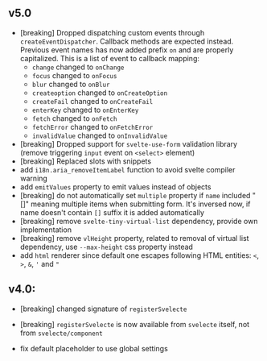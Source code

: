 ## v5.0

- [breaking] Dropped dispatching custom events through `createEventDispatcher`. Callback methods are expected instead. Previous event names has now added prefix `on` and are properly capitalized. This is a list of event to callback mapping:
    - `change` changed to `onChange`
    - `focus` changed to `onFocus`
    - `blur` changed to `onBlur`
    - `createoption` changed to `onCreateOption`
    - `createFail` changed to `onCreateFail`
    - `enterKey` changed to `onEnterKey`
    - `fetch` changed to `onFetch`
    - `fetchError` changed to `onFetchError`
    - `invalidValue` changed to `onInvalidValue`
- [breaking] Dropped support for `svelte-use-form` validation library (remove triggering `input` event on `<select>` element)
- [breaking] Replaced slots with snippets
- add `i18n.aria_removeItemLabel` function to avoid svelte compiler warning
- add `emitValues` property to emit values instead of objects
- [breaking] do not automatically set `multiple` property if `name` included "[]" meaning multiple items when submitting form. It's inversed now, if name doesn't contain `[]` suffix it is added automatically
- [breaking] remove `svelte-tiny-virtual-list` dependency, provide own implementation
- [breaking] remove `vlHeight` property, related to removal of virtual list dependency, use `--max-height` css property instead
- add `html` renderer since default one escapes following HTML entities: `<`, `>`, `&`, `'` and `"`

## v4.0:

- [breaking] changed signature of `registerSvelecte`
- [breaking] `registerSvelecte` is now available from `svelecte` itself, not from `svelecte/component`

- fix default placeholder to use global settings

